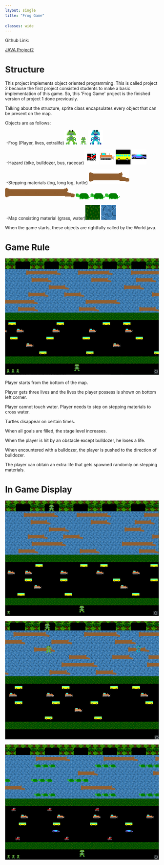 ```yaml
---
layout: single
title: "Frog Game"

classes: wide
---
```


Github Link:

[JAVA Project2](https://github.com/gamboy45/JavaProject2)

# Structure

This project implements object oriented programming. This is called project 2 because the first project consisted students to make a basic implementation of this game. So, this 'Frog Game' project is the finished version of project 1 done previously.

Talking about the structure, sprite class encapsulates every object that can be present on the map. 

Objects are as follows:

​	-Frog (Player, lives, extralife)![frog](../images/2021-12-22-FrogGame/frog-16401722487211.png) ![lives](../images/2021-12-22-FrogGame/lives.png) ![extralife](../images/2021-12-22-FrogGame/extralife.png)

​	-Hazard (bike, bulldozer, bus, racecar)![bike](../images/2021-12-22-FrogGame/bike.png) ![bulldozer](../images/2021-12-22-FrogGame/bulldozer.png) ![bus](../images/2021-12-22-FrogGame/bus.png) ![racecar](../images/2021-12-22-FrogGame/racecar.png) 

​	-Stepping materials (log, long log, turtle) ![log](../images/2021-12-22-FrogGame/log.png) ![longlog](../images/2021-12-22-FrogGame/longlog.png) ![turtles](../images/2021-12-22-FrogGame/turtles.png)

​	-Map consisting material (grass, water)![grass](../images/2021-12-22-FrogGame/grass.png) ![water](../images/2021-12-22-FrogGame/water.png)

When the game starts, these objects are rightfully called by the World.java. 

# Game Rule

![game1](../images/2021-12-22-FrogGame/game1.PNG) 

Player starts from the bottom of the map. 

Player gets three lives and the lives the player possess is shown on bottom left corner.

Player cannot touch water. Player needs to step on stepping materials to cross water.

Turtles disappear on certain times.

When all goals are filled, the stage level increases.

When the player is hit by an obstacle except bulldozer, he loses a life.

When encountered with a bulldozer, the player is pushed to the direction of bulldozer.

The player can obtain an extra life that gets spawned randomly on stepping materials.

# In Game Display

![game2](../images/2021-12-22-FrogGame/game2.PNG)

![game3](../images/2021-12-22-FrogGame/game3.PNG)

![game4](../images/2021-12-22-FrogGame/game4.PNG)

